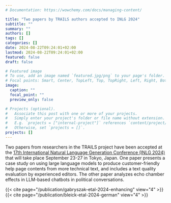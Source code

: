 ```yaml
---
# Documentation: https://wowchemy.com/docs/managing-content/

title: "Two papers by TRAILS authors accepted to INLG 2024"
subtitle: ""
summary: ""
authors: []
tags: []
categories: []
date: 2024-08-22T09:24:01+02:00
lastmod: 2024-08-22T09:24:01+02:00
featured: false
draft: false

# Featured image
# To use, add an image named `featured.jpg/png` to your page's folder.
# Focal points: Smart, Center, TopLeft, Top, TopRight, Left, Right, BottomLeft, Bottom, BottomRight.
image:
  caption: ""
  focal_point: ""
  preview_only: false

# Projects (optional).
#   Associate this post with one or more of your projects.
#   Simply enter your project's folder or file name without extension.
#   E.g. `projects = ["internal-project"]` references `content/project/deep-learning/index.md`.
#   Otherwise, set `projects = []`.
projects: []
---
```


Two papers from researchers in the TRAILS project have been accepted at the [17th International Natural Language Generation Conference (INLG 2024)](https://inlg2024.github.io/) that will take place September 23-27 in Tokyo, Japan. One paper presents a case study on using large language models to produce customer-friendly help page contents from more technical text, and includes a text quality evaluation by experienced editors. The other paper analyzes echo chamber effects in LLM-based chatbots in political conversations.

{{< cite page="/publication/gabryszak-etal-2024-enhancing" view="4" >}}
{{< cite page="/publication/bleick-etal-2024-german" view="4" >}}

